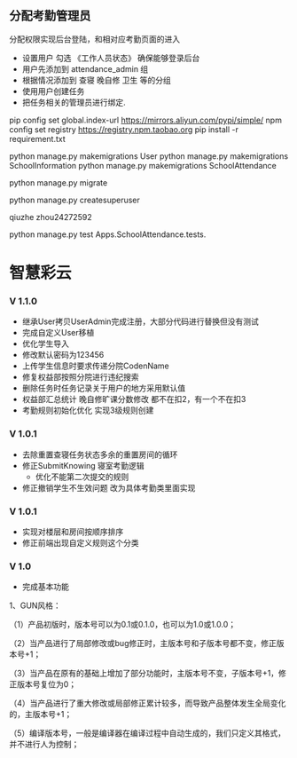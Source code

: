 <!--
 * @Author: 邹洋
 * @Date: 2021-07-04 13:27:27
 * @Email: 2810201146@qq.com
 * @LastEditors:  
 * @LastEditTime: 2021-09-13 21:17:55
 * @Description: 
-->
## 分配考勤管理员
分配权限实现后台登陆，和相对应考勤页面的进入
 - 设置用户 勾选 《工作人员状态》 确保能够登录后台
 - 用户先添加到 attendance_admin 组
 - 根据情况添加到 查寝 晚自修 卫生 等的分组
 - 使用用户创建任务
 - 把任务相关的管理员进行绑定.



pip config set global.index-url https://mirrors.aliyun.com/pypi/simple/
npm config set registry https://registry.npm.taobao.org
pip install -r requirement.txt


python manage.py makemigrations User
python manage.py makemigrations SchoolInformation
python manage.py makemigrations SchoolAttendance

python manage.py migrate

python manage.py createsuperuser

qiuzhe
zhou24272592

python manage.py test Apps.SchoolAttendance.tests.


# 智慧彩云
### V 1.1.0
- 继承User拷贝UserAdmin完成注册，大部分代码进行替换但没有测试
- 完成自定义User移植
- 优化学生导入
- 修改默认密码为123456
- 上传学生信息时要求传递分院CodenName
- 修复权益部按照分院进行违纪搜索
- 删除任务时任务记录关于用户的地方采用默认值
- 权益部汇总统计 晚自修旷课分数修改 都不在扣2，有一个不在扣3
- 考勤规则初始化优化 实现3级规则创建
### V 1.0.1
- 去除重置查寝任务状态多余的重置房间的循环
- 修正SubmitKnowing 寝室考勤逻辑
  - 优化不能第二次提交的规则
- 修正撤销学生不生效问题 改为具体考勤类里面实现
### V 1.0.1
- 实现对楼层和房间按顺序排序
- 修正前端出现自定义规则这个分类
### V 1.0 
- 完成基本功能
<!-- 主版本号.子版本号[.修正版本号[.编译版本号]] -->
1、GUN风格：

（1）产品初版时，版本号可以为0.1或0.1.0，也可以为1.0或1.0.0；

（2）当产品进行了局部修改或bug修正时，主版本号和子版本号都不变，修正版本号+1；

（3）当产品在原有的基础上增加了部分功能时，主版本号不变，子版本号+1，修正版本号复位为0；

（4）当产品进行了重大修改或局部修正累计较多，而导致产品整体发生全局变化的，主版本号+1；

（5）编译版本号，一般是编译器在编译过程中自动生成的，我们只定义其格式，并不进行人为控制；